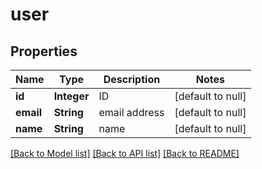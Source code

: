 # user
## Properties

| Name | Type | Description | Notes |
|------------ | ------------- | ------------- | -------------|
| **id** | **Integer** | ID | [default to null] |
| **email** | **String** | email address | [default to null] |
| **name** | **String** | name | [default to null] |

[[Back to Model list]](../README.md#documentation-for-models) [[Back to API list]](../README.md#documentation-for-api-endpoints) [[Back to README]](../README.md)

